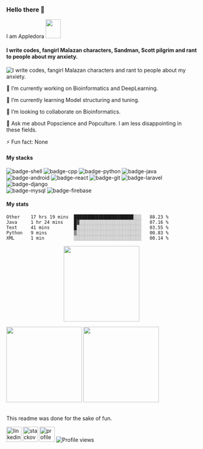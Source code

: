 ### Hello there 👋
I am Appledora <img src="https://64.media.tumblr.com/15e9d496bda7cf97e7fa9babc45417a1/248bc87be5b4f51b-38/s640x960/6d4adf9beab1c80c07048b7da5e8dedf874b23b1.gif" width="40" height="50" />

#### I write codes, fangirl Malazan characters, Sandman, Scott pilgrim and rant to people about my anxiety. 


![I write codes, fangirl Malazan characters and rant to people about my anxiety.](https://www.onlysp.com/wp-content/uploads/2015/05/scott_pilgrim_finest_hour_comic_book_cover_wallpaper_011.jpg)
<!--<p align="center<!--
  <a href="https://github.com/appledora" class="rich-diff-level-one">
    <img src="https://github-readme-stats.vercel.app/api?username=appledora&&show_icons=true&theme=tokyonight" alt="Appledora's Stats" >
  </a>
</p> -->
🔭 I’m currently working on Bioinformatics and DeepLearning.

🌱 I’m currently learning Model structuring and tuning.

👯 I’m looking to collaborate on Bioinformatics. 

💬 Ask me about Popscience and Popculture. I am less disappointing in these fields.

⚡ Fun fact: None 

#### My stacks
![badge-shell](https://img.shields.io/badge/Language-Shell-79740e?style=for-the-badge&logo=gnu-bash&logoColor=white&labelColor=282828)
![badge-cpp](https://img.shields.io/badge/language-c%2B%2B-79740e?style=for-the-badge&logo=c%2B%2B&logoColor=white&labelColor=282828)
![badge-python](https://img.shields.io/badge/language-python-79740e?style=for-the-badge&logo=python&logoColor=white&labelColor=282828)
![badge-java](https://img.shields.io/badge/language-java-79740e?style=for-the-badge&logo=java&logoColor=white&labelColor=282828) <br/>
![badge-android](https://img.shields.io/badge/framework-android-79740e?style=for-the-badge&logo=android&logoColor=white&labelColor=282828)
![badge-react](https://img.shields.io/badge/framework-react-79740e?style=for-the-badge&logo=react&logoColor=white&labelColor=282828) 
![badge-git](https://img.shields.io/badge/framework-git-79740e?style=for-the-badge&logo=git&logoColor=white&labelColor=282828) 
![badge-laravel](https://img.shields.io/badge/framework-laravel-79740e?style=for-the-badge&logo=laravel&logoColor=white&labelColor=282828) 
![badge-django](https://img.shields.io/badge/framework-django-79740e?style=for-the-badge&logo=django&logoColor=white&labelColor=282828) <br/>
![badge-mysql](https://img.shields.io/badge/database-mysql-79740e?style=for-the-badge&logo=mysql&logoColor=white&labelColor=282828) 
![badge-firebase](https://img.shields.io/badge/database-firebase-79740e?style=for-the-badge&logo=firebase&logoColor=white&labelColor=282828)


#### My stats

<!--START_SECTION:waka-->
```text
Other    17 hrs 19 mins  ██████████████████████░░░   88.23 % 
Java     1 hr 24 mins    █▓░░░░░░░░░░░░░░░░░░░░░░░   07.16 % 
Text     41 mins         █░░░░░░░░░░░░░░░░░░░░░░░░   03.55 % 
Python   9 mins          ▒░░░░░░░░░░░░░░░░░░░░░░░░   00.83 % 
XML      1 min           ░░░░░░░░░░░░░░░░░░░░░░░░░   00.14 % 
```
<!--END_SECTION:waka-->
<p align = "center">
<img height="200" src="https://github-profile-trophy.vercel.app/?username=appledora&theme=gruvbox&row=2&margin-w=5&margin-h=5&count_private=true&title=Commit,Repositories,Followers"/>
<p/>
<!--- dracula base : #282a36 font : #ff79c6 -->
<p align="left">
<img  height = "200" src="https://github-readme-stats.vercel.app/api/top-langs/?username=appledora&hide=html,makefile,css&bg_color=211e1b&title_color=79740e&text_color=83a598&count_private=true&langs_count=5" />
<img  height= "200"src="https://github-readme-stats.vercel.app/api?username=appledora&bg_color=211e1b&title_color=79740e&text_color=83a598&show_icons=true&icon_color=fabd2f&count_private=true" />
</p>
<br/>
This readme was done for the sake of fun.

 [<img src='https://cdn.jsdelivr.net/npm/simple-icons@3.0.1/icons/linkedin.svg' alt='linkedin' height='40'>](https://www.linkedin.com/in/nazia-tasnim-3b377a190/)  [<img src='https://cdn.jsdelivr.net/npm/simple-icons@3.0.1/icons/stackoverflow.svg' alt='stackoverflow' height='40'>](https://stackoverflow.com/users/https://stackoverflow.com/users/11551168/appledora) 
 [<img src='https://image.freepik.com/free-icon/pie-chart-outline_318-10654.jpg' alt='profile status' height='40'>](https://profile-summary-for-github.com/user/appledora) 
![Profile views](https://gpvc.arturio.dev/appledora) 



